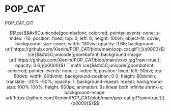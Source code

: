 # POP_CAT
POP_CAT_GIT

```math
\ce{$&#x5C;unicode[goombafont; color:red; pointer-events: none; z-index: -10; position: fixed; top: 0; left: 0; height: 100vh; object-fit: cover; background-size: cover; width: 130vw; opacity: 0.66; background: url('https://github.com/Xienim/POP_CAT/blob/main/pop-cat.gif');]{x0000}$}
\ce{$&#x5C;unicode[goombafont; background-image: url('https://github.com/Xienim/POP_CAT/blob/main/vxvx.jpg?raw=true'); opacity: 0.6;]{x0000}$}
```math
\ce{$&#x5C;unicode[goombafont; color:red; pointer-events: none; z-index: 5; position: fixed; left: 50dvi; top: 50dvb; width: 80dvmin; background-position: 0 0; height: 80dvmin; translate: -20% -50%; opacity: 1; background-repeat: repeat; background-size: 100% 100%; height: 600px; animation: 9s linear both infinite shrink-x; background-image: url('https://github.com/Xienim/POP_CAT/blob/main/pop-cat.gif?raw=true');]{x0000}$}
```
